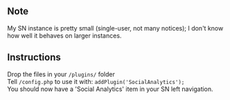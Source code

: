 ## Note

My SN instance is pretty small (single-user, not many notices); I don't know how well it behaves on larger instances.

## Instructions

Drop the files in your `/plugins/` folder  
Tell `/config.php` to use it with: `addPlugin('SocialAnalytics');`  
You should now have a 'Social Analytics' item in your SN left navigation.
